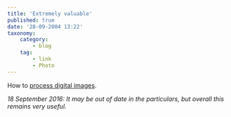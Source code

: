 ```yaml
---
title: 'Extremely valuable'
published: true
date: '28-09-2004 13:22'
taxonomy:
    category:
        - blog
    tag:
        - link
        - Photo
---
```


How to [process digital images](http://www.tidbits.com/tb-issues/TidBITS-748.html#lnk3).

_18 September 2016: It may be out of date in the particulars, but overall this remains very useful._